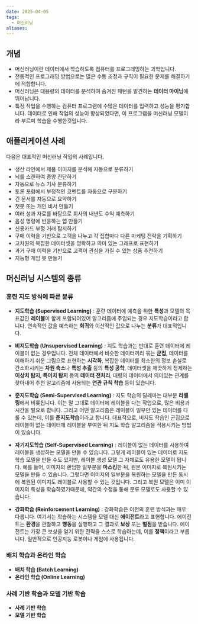 ```yaml
---
date: 2025-04-05
tags:
  - 머신러닝
aliases:
---
```

## 개념

- 머신러닝이란 데이터에서 학습하도록 컴퓨터를 프로그래밍하는 과학입니다. 
- 전통적인 프로그래밍 방법으로는 많은 수동 조정과 규칙이 필요한 문제를 해결하기에 적합합니다. 
- 머신러닝은 대용량의 데이터를 분석하여 숨겨진 패턴을 발견하는 **데이터 마이닝**에 뛰어납니다.
- 특정 작업을 수행하는 컴퓨터 프로그램에 수많은 데이터를 입력하고 성능을 평가합니다. 데이터로 인해 작업의 성능이 향상되었다면, 이 프로그램을 머신러닝 모델이라 부르며 학습을 수행한것입니다. 

## 애플리케이션 사례

다음은 대표적인 머신러닝 작업의 사례입니다.

- 생산 라인에서 제품 이미지를 분석해 자동으로 분류하기
- 뇌를 스캔하여 종양 진단하기
- 자동으로 뉴스 기사 분류하기
- 토론 포럼에서 부정적인 코멘트를 자동으로 구분하기	 
- 긴 문서를 자동으로 요약하기
- 챗봇 또는 개인 비서 만들기
- 여러 성과 자료를 바탕으로 회사의 내년도 수익 예측하기
- 음성 명령에 반응하는 앱 만들기
- 신용카드 부정 거래 탐지하기
- 구매 이력을 기반으로 고객을 나누고 각 집합마다 다른 마케팅 전략을 기획하기
- 고차원의 복잡한 데이터셋을 명확하고 의미 있는 그래프로 표현하기
- 과거 구매 이력을 기반으로 고객이 관심을 가질 수 있는 상품 추천하기
- 지능형 게임 봇 만들기

## 머신러닝 시스템의 종류

### 훈련 지도 방식에 따른 분류

- **지도학습 (Supervised Learning)** : 훈련 데이터에 예측을 위한 **특성**과 모델의 목표값인 **레이블**이 함께 포함되어있어 알고리즘에 주입되는 경우 지도학습이라고 합니다. 연속적인 값을 예측하는 **회귀**와 이산적인 값으로 나누는 **분류**가 대표적입니다.

- **비지도학습 (Unsupervised Learning)** : 지도 학습과는 반대로 훈련 데이터에 레이블이 없는 경우입니다. 전체 데이터에서 비슷한 데이터끼리 묶는 **군집**, 데이터를 이해하기 쉬운 그림으로 표현하는 **시각화**, 복잡한 데이터를 최소한의 정보 손실로 간소화시키는 **차원 축소**나 **특성 추출** 등의 **특성 공학**, 데이터셋을 깨끗하게 정제하는 **이상치 탐지, 특이치 탐지** 등의 **데이터 전처리**, 대량의 데이터에서 의미있는 관계를 찾아내어 추천 알고리즘에 사용되는 **연관 규칙 학습** 등이 있습니다. 

- **준지도학습 (Semi-Supervised Learning)** : 지도 학습의 딜레마는 대부분 **라벨링**에서 비롯됩니다. 이는 말 그대로 데이터에 레이블을 다는 작업으로, 많은 비용과 시간을 필요로 합니다. 그리고 어떤 알고리즘은 레이블이 일부만 있는 데이터를 다룰 수 있는데, 이를 **준지도학습**이라고 합니다. 대표적으로, 비지도 학습인 군집으로 레이블이 없는 데이터에 레이블을 부여한 뒤 지도 학습 알고리즘을 적용시키는 방법이 있습니다.

- **자기지도학습 (Self-Supervised Learning)** : 레이블이 없는 데이터를 사용하여 레이블을 생성하는 모델을 만들 수 있습니다. 그렇게 레이블이 있는 데이터로 지도 학습 모델을 만들 수도 있지만, 레이블 생성 모델 그 자체로도 유용한 모델이 됩니다. 예를 들어, 이미지의 랜덤한 일부분을 **마스킹**한 뒤, 원본 이미지로 복원시키는 모델을 만들 수 있습니다. 그렇다면 이미지의 일부분을 복원하는 모델을 만든 동시에 복원된 이미지도 레이블로 사용할 수 있는 것입니다. 그리고 복원 모델은 이미 이미지의 특성을 학습하였기때문에, 약간의 수정을 통해 분류 모델로도 사용할 수 있습니다. 

- **강화학습 (Reinforcement Learning)** : 강화학습은 이전의 훈련 방식과는 매우 다릅니다. 여기서는 학습하는 시스템을 모델 대신 **에이전트**라고 표현합니다. 에이전트는 **환경**을 관찰하고 **행동**을 실행하고 그 결과로 **보상** 또는 **벌점**을 받습니다. 에이전트는 가장 큰 보상을 얻기 위한 전략을 스스로 학습하는데, 이를 **정책**이라고 부릅니다. 일반적으로 인공지능 로봇이나 게임에 사용됩니다. 

### 배치 학습과 온라인 학습

- **배치 학습 (Batch Learning)** 
- **온라인 학습 (Online Learning)**

### 사례 기반 학습과 모델 기반 학습

- **사례 기반 학습**
- **모델 기반 학습**
